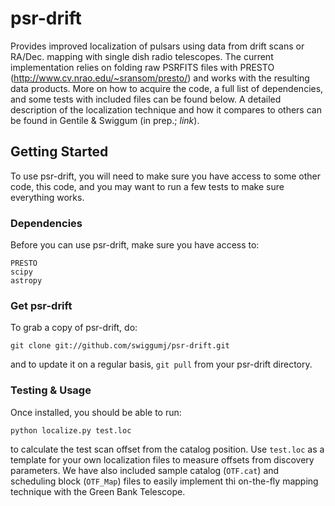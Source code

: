 # psr-drift

Provides improved localization of pulsars using data from drift scans or RA/Dec.
mapping with single dish radio telescopes. The current implementation relies on folding raw
PSRFITS files with PRESTO (http://www.cv.nrao.edu/~sransom/presto/) and works with the 
resulting data products. More on how to acquire the code, a full list of dependencies,
and some tests with included files can be found below. A detailed description of the
localization technique and how it compares to others can be found in
Gentile & Swiggum (in prep.; *link*).

## Getting Started

To use psr-drift, you will need to make sure you have access to some other code, this
code, and you may want to run a few tests to make sure everything works.

### Dependencies

Before you can use psr-drift, make sure you have access to:

```
PRESTO
scipy
astropy
```

### Get psr-drift

To grab a copy of psr-drift, do:

```
git clone git://github.com/swiggumj/psr-drift.git
```

and to update it on a regular basis, `git pull` from your psr-drift directory.

### Testing & Usage

Once installed, you should be able to run:

```
python localize.py test.loc
```

to calculate the test scan offset from the catalog position. Use `test.loc` as a template for your own localization files to measure offsets from discovery parameters. We have also included sample catalog (`OTF.cat`) and scheduling block (`OTF_Map`) files to easily implement thi on-the-fly mapping technique with the Green Bank Telescope.
